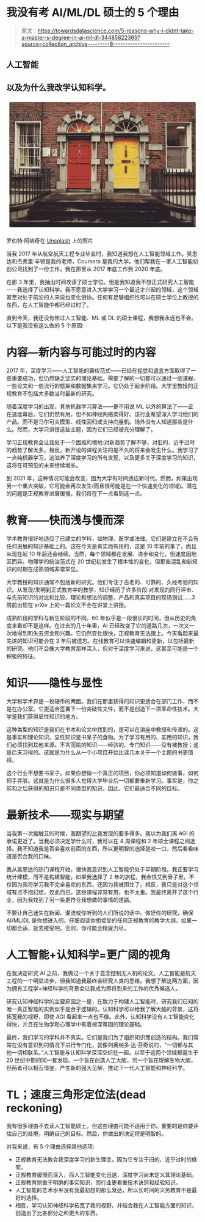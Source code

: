 # 我没有考 AI/ML/DL 硕士的 5 个理由

> 原文：<https://towardsdatascience.com/5-reasons-why-i-didnt-take-a-master-s-degree-in-ai-ml-dl-34485822365?source=collection_archive---------8----------------------->

## 人工智能

## 以及为什么我改学认知科学。

![](img/fee2bbe1b05697fe11aef19946aa2042.png)

罗伯特·阿纳奇在 [Unsplash](https://unsplash.com?utm_source=medium&utm_medium=referral) 上的照片

当我 2017 年从航空航天工程专业毕业时，我知道我想在人工智能领域工作。吴恩达和杰弗里·辛顿是我的老师，Coursera 是我的大学。他们帮我在一家人工智能初创公司找到了一份工作，我在那里从 2017 年底工作到 2020 年底。

在那 3 年里，我抽出时间攻读了硕士学位。但是我知道我不想正式研究人工智能——我选择了认知科学。我不愿意进入大学学习一个最近才兴起的领域，这个领域甚至对处于前沿的人来说也变化很快。任何有足够组织性可以在硕士学位上教授的东西，在人工智能中都已经过时了。

直到今天，我还没有修过人工智能、ML 或 DL 的硕士课程，我想我永远也不会。以下是我没有这么做的 5 个原因:

# 内容—新内容与可能过时的内容

2017 年，深度学习——人工智能的霸权范式——已经在[视觉](https://www.cs.toronto.edu/~kriz/imagenet_classification_with_deep_convolutional.pdf)和[语言](https://arxiv.org/abs/1706.03762)方面取得了一些重要成功，但仍然缺乏坚实的理论基础。需要了解的一切都可以通过一些课程、一些论文和一些流行的框架和数据集来学习。它仍处于起步阶段。大学里教授的正规教育不包括大多数当时最新的研究。

随着深度学习的出现，其他机器学习算法——更不用说 ML 以外的算法了——正在退居幕后。它们仍然有用，但不如神经网络卖得好。该行业希望深入学习他们的产品。而不是马尔可夫模型、线性回归或支持向量机。场外没有人知道那些是什么。然而，大学只讲授这些主题，因为它们已经被充分理解了。

学习正规教育会让我处于一个困难的境地:对新趋势了解不够，对旧的、近乎过时的趋势了解太多。相反，新开设的课程关注的是不久的将来会发生什么。我学习了一点纯机器学习，这滋养了深度学习的所有发现，以及更多关于深度学习的知识，这将在可预见的未来继续增长。

到 2021 年，这种情况可能会改变，因为大学有时间适应新时代。然而，如果出现另一个重大突破，它可能会再次发生(而且很可能是在一个快速变化的领域)。潜在的问题是正规教育进展缓慢，我们将在下一点看到这一点。

# 教育——快而浅与慢而深

学术教育很好地适应了已建立的学科，如物理、医学或法律。它们是建立在不会有任何进展的知识基础上的。这在今天是真实而有用的，这是 10 年前的事了，而且从现在起 10 年后还会继续。当然，每个领域都在发展、进步和变化，但速度因地区而异。物理学的统治范式在 20 世纪初发生了根本性的变化，但那些混乱和新知识的时期在成熟领域非常罕见。

大学教授的知识通常不包括新的研究。他们专注于古老的、可靠的、久经考验的知识。从发现/发明到正式教育中的教学，知识经历了许多阶段:对发现的同行评审、与先前知识的对比和比较、理论和想法的调整、产品和真实项目的现场测试……3 周前出现在 arXiv 上的一篇论文不会在讲堂上讲授。

成熟阶段的学科与新生阶段的不同。60 年似乎是一段很长的时间，但从历史的角度来看却不是这样。在过去的几十年里，AI 已经改变了它的道路几次，一次又一次地得到和失去资金和兴趣。它仍然变化很快，正规教育无法跟上。今天看起来最先进的知识可能会在 3 年后被遗忘。在线教育可以快速编辑和更新，以包括最新的研究。他们不会像大学教育那样深入，但对于深度学习来说，这甚至可能是一个积极的特征。

# 知识——隐性与显性

大学和学术界是一枚硬币的两面。我们在那里获得的知识更适合在部门工作，而不是在办公室。它更适合签署下一份突破性文件，而不是创造下一项革命性技术。大学是我们获得显性知识的地方。

这种类型的知识是我们在书本和论文中找到的，是可以在讲座中教授和传递的。这是事实和理论知识。显性知识是书呆子的食物。为了学习有用的、实用的知识，我们必须找到其他来源。不言而喻的知识——经验的、专门知识——没有被教授；这是后天习得的。这就是为什么从一个小项目开始比读几本关于一个主题的书更值得。

这个行业不想要书呆子。如果你想做一个真正的项目，你必须知道如何做事，如何把手弄脏。这就是为什么很多人觉得大学毕业后一切都要重新学习。事实是，你之前和之后获得的知识只是不同类型的知识。因此，它们最适合不同的目标。

# 最新技术——现实与期望

当我第一次接触艾的时候，我期望的比我发现的要多得多。我以为我们离 AGI 的承诺更近了。当我必须决定学什么时，我可以在 4 周课程和 2 年硕士课程之间选择。我不知道我是否会喜欢前面的东西，所以更明智的选择是咬一口，然后看看味道是否合我的口味。

我从吴恩达的热门课程开始，很快我意识到人工智能仍处于早期阶段。我正要学习统计建模，而不是构建智能。如果我选择了 2 年的旅程，我会恨艾到骨子里。不仅因为我将学习我不完全喜欢的东西，还因为我被困住了。相反，我只是对这个领域有点不抱幻想，仅此而已。这些课程非常有用，也不太重。我最终离开了这个行业，因为我找到了另一条更符合我想做的事情的道路。

不要让自己迷失在新闻、潮流或你听到的人们所说的话中。做好你的研究，确保 AI/ML/DL 是你想进入的。仔细阅读你想接受的任何正规教育的教学大纲，如果一切都合适，就去接受吧。否则，你可能会精疲力尽。

# 人工智能+认知科学=更广阔的视角

在我决定研究 AI 之前，我做过一个关于意念控制无人机的论文。人工智能是航天工程的一个明显进步，但我知道我最终会研究人类的思维。我想了解这两方面，因为拥有工程学+神经科学的背景会让我成为即将到来的工作的优秀候选人。

研究认知神经科学的主要原因之一是，在致力于构建人工智能时，研究我们已知的唯一真正智能的实例似乎是合乎逻辑的。认知科学可以给我了解大脑的背景，这将拓宽我的视野，即使 AGI 看起来一点也不像。此外，认知科学没有人工智能变化得快，并且在生物学和心理学中有着根深蒂固的理论基础。

最终，我们学习的学科并不真实。它们是我们为了组织知识而创造的结构。我们常常在没有意识到的情况下进行专门化，就像列奥纳多·达·芬奇说的，“一切都与其他一切相联系。”人工智能与认知科学深深交织在一起。以至于这两个领域都诞生于 20 世纪中期的同一套发现。一个旨在创造人工大脑，另一个旨在理解生物大脑，但两者可以相互借鉴，产生新的强大见解，推动下一代人工智能和神经科学。

# TL；速度三角形定位法(dead reckoning)

我有很多理由不去读人工智能硕士，但这些理由可能不适用于你。重要的是你要评估自己的处境，明确自己的目标。然后，你做出的决定将是明智的。

对我来说，有 5 个理由选择其他选项:

*   正规教育无法教会我深度学习的新生理念，因为它专注于旧的、近乎过时的框架。
*   正规教育缓慢而深入，而人工智能变化迅速，深度学习尚未定义其理论基础。
*   正规教育侧重于明确的事实知识，而行业更看重技术诀窍和经验知识。
*   人工智能的艺术水平没有我最初想的那么发达，所以长时间的义务教育不是最好的选择。
*   相反，学习认知神经科学拓宽了我的视野，并结合我在人工智能方面的知识，创造出了比各部分之和更大的东西。